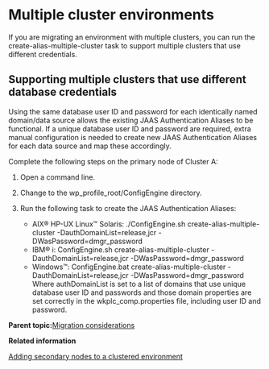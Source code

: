 # Multiple cluster environments 

If you are migrating an environment with multiple clusters, you can run the create-alias-multiple-cluster task to support multiple clusters that use different credentials.

## Supporting multiple clusters that use different database credentials

Using the same database user ID and password for each identically named domain/data source allows the existing JAAS Authentication Aliases to be functional. If a unique database user ID and password are required, extra manual configuration is needed to create new JAAS Authentication Aliases for each data source and map these accordingly.

Complete the following steps on the primary node of Cluster A:

1.  Open a command line.
2.  Change to the wp\_profile\_root/ConfigEngine directory.
3.  Run the following task to create the JAAS Authentication Aliases:

    -   AIX® HP-UX Linux™ Solaris: ./ConfigEngine.sh create-alias-multiple-cluster -DauthDomainList=release,jcr -DWasPassword=dmgr\_password
    -   IBM® i: ConfigEngine.sh create-alias-multiple-cluster -DauthDomainList=release,jcr -DWasPassword=dmgr\_password
    -   Windows™: ConfigEngine.bat create-alias-multiple-cluster -DauthDomainList=release,jcr -DWasPassword=dmgr\_password
    Where authDomainList is set to a list of domains that use unique database user ID and passwords and those domain properties are set correctly in the wkplc\_comp.properties file, including user ID and password.


**Parent topic:**[Migration considerations ](../plan/mig_plan_high_availability.md)

**Related information**  


[Adding secondary nodes to a clustered environment ](../migrate/mig_post_secondarynodes.md)

